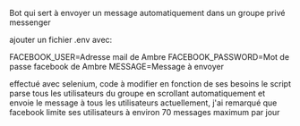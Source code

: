 Bot qui sert à envoyer un message automatiquement dans un groupe privé messenger

ajouter un fichier .env avec:

FACEBOOK_USER=Adresse mail de Ambre
FACEBOOK_PASSWORD=Mot de passe facebook de Ambre
MESSAGE=Message à envoyer

effectué avec selenium, code à modifier en fonction de ses besoins
le script parse tous les utilisateurs du groupe en scrollant automatiquement et envoie le message à tous les utilisateurs
actuellement, j'ai remarqué que facebook limite ses utilisateurs à environ 70 messages maximum par jour
